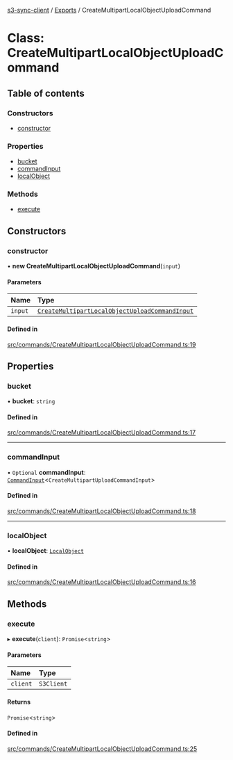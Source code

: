 [s3-sync-client](../README.md) / [Exports](../modules.md) / CreateMultipartLocalObjectUploadCommand

# Class: CreateMultipartLocalObjectUploadCommand

## Table of contents

### Constructors

- [constructor](CreateMultipartLocalObjectUploadCommand.md#constructor)

### Properties

- [bucket](CreateMultipartLocalObjectUploadCommand.md#bucket)
- [commandInput](CreateMultipartLocalObjectUploadCommand.md#commandinput)
- [localObject](CreateMultipartLocalObjectUploadCommand.md#localobject)

### Methods

- [execute](CreateMultipartLocalObjectUploadCommand.md#execute)

## Constructors

### constructor

• **new CreateMultipartLocalObjectUploadCommand**(`input`)

#### Parameters

| Name | Type |
| :------ | :------ |
| `input` | [`CreateMultipartLocalObjectUploadCommandInput`](../modules.md#createmultipartlocalobjectuploadcommandinput) |

#### Defined in

[src/commands/CreateMultipartLocalObjectUploadCommand.ts:19](https://github.com/jeanbmar/s3-sync-client/blob/3b5f6c4/src/commands/CreateMultipartLocalObjectUploadCommand.ts#L19)

## Properties

### bucket

• **bucket**: `string`

#### Defined in

[src/commands/CreateMultipartLocalObjectUploadCommand.ts:17](https://github.com/jeanbmar/s3-sync-client/blob/3b5f6c4/src/commands/CreateMultipartLocalObjectUploadCommand.ts#L17)

___

### commandInput

• `Optional` **commandInput**: [`CommandInput`](../modules.md#commandinput)<`CreateMultipartUploadCommandInput`\>

#### Defined in

[src/commands/CreateMultipartLocalObjectUploadCommand.ts:18](https://github.com/jeanbmar/s3-sync-client/blob/3b5f6c4/src/commands/CreateMultipartLocalObjectUploadCommand.ts#L18)

___

### localObject

• **localObject**: [`LocalObject`](LocalObject.md)

#### Defined in

[src/commands/CreateMultipartLocalObjectUploadCommand.ts:16](https://github.com/jeanbmar/s3-sync-client/blob/3b5f6c4/src/commands/CreateMultipartLocalObjectUploadCommand.ts#L16)

## Methods

### execute

▸ **execute**(`client`): `Promise`<`string`\>

#### Parameters

| Name | Type |
| :------ | :------ |
| `client` | `S3Client` |

#### Returns

`Promise`<`string`\>

#### Defined in

[src/commands/CreateMultipartLocalObjectUploadCommand.ts:25](https://github.com/jeanbmar/s3-sync-client/blob/3b5f6c4/src/commands/CreateMultipartLocalObjectUploadCommand.ts#L25)
